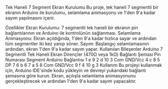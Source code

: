 Tek Haneli 7 Segment Ekran Kurulumu
Bu proje, tek haneli 7 segmentli bir ekranın Arduino ile kurulumu, selamlama animasyonu ve 1'den 9'a kadar sayım yapılmasını içerir.

Özellikler
Ekran Kurulumu: 7 segmentli tek haneli bir ekranın pin bağlantılarının ve Arduino ile kontrolünün sağlanması.
Selamlama Animasyonu: Ekran açıldığında, 1'den 9'a kadar hızlıca sayar ve ardından tüm segmentler iki kez yanıp söner.
Sayım: Başlangıç selamlamasının ardından, ekran 1'den 9'a kadar sayım yapar.
Kullanılan Bileşenler
Arduino
7 Segmentli Tek Haneli Ekran
Dirençler (470Ω veya 1kΩ)
Bağlantı Şeması
Pin Numarası	Segment	Arduino Bağlantısı
1	e	9
2	d	10
3	Com	GND/Vcc
4	c	8
5	DP	7
6	b	6
7	a	5
8	Com	GND/Vcc
9	f	4
10	g	3
Kullanım
Bu projeyi kullanmak için, Arduino IDE'sinde kodu yükleyin ve devreyi yukarıdaki bağlantı şemasına göre kurun. Ekran, açılışta selamlama animasyonunu gerçekleştirecek ve ardından 1'den 9'a kadar sayım yapacaktır.
